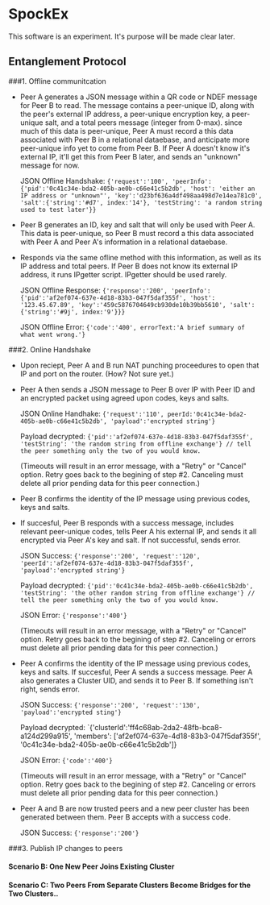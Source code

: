 # SpockEx

This software is an experiment. It's purpose will be made clear later.

## Entanglement Protocol

###1. Offline communitcation

* Peer A generates a JSON message within a QR code or NDEF message for Peer B to read. The message contains a peer-unique ID, along with the peer's external IP address, a peer-unique encryption key, a peer-unique salt, and a total peers message (integer from 0-max). since much of this data is peer-unique, Peer A must record a this data associated with Peer B in a relational dataebase, and anticipate more peer-unique info yet to come from Peer B. If Peer A doesn't know it's external IP, it'll get this from Peer B later, and sends an "unknown" message for now.

   JSON Offline Handshake: 
   `{'request':'100', 'peerInfo':{'pid':'0c41c34e-bda2-405b-ae0b-c66e41c5b2db', 'host': 'either an IP address or "unknown"', 'key':'d23bf636a4df498aa498d7e14ea781c0', 'salt':{'string':'#d7', index:'14'}, 'testString': 'a random string used to test later'}}`

* Peer B generates an ID, key and salt that will only be used with Peer A. This data is peer-unique, so Peer B must record a this data associated with Peer A and Peer A's information in a relational dataebase. 
* Responds via the same ofline method with this information, as well as its IP address and total peers. If Peer B does not know its external IP address, it runs IPgetter script. IPgetter should be used rarely.

   JSON Offline Response: 
   `{'response':'200', 'peerInfo':{'pid':'af2ef074-637e-4d18-83b3-047f5daf355f', 'host': '123.45.67.89', 'key':'459c5876704649cb930de10b39bb5610', 'salt':{'string':'#9j', index:'9'}}}`

   JSON Offline Error: 
   `{'code':'400', errorText:'A brief summary of what went wrong.'}`

###2. Online Handshake

* Upon reciept, Peer A and B run NAT punching proceedures to open that IP and port on the router. (How? Not sure yet.)
* Peer A then sends a JSON message to Peer B over IP with Peer ID and an encrypted packet using agreed upon codes, keys and salts.

   JSON Online Handhake: 
   `{'request':'110', peerId:'0c41c34e-bda2-405b-ae0b-c66e41c5b2db', 'payload':'encrypted string'}`
   
   Payload decrypted:
   `{'pid':'af2ef074-637e-4d18-83b3-047f5daf355f', 'testString': 'the random string from offline exchange'} // tell the peer something only the two of you would know.`
   
   (Timeouts will result in an error message, with a "Retry" or "Cancel" option. Retry goes back to the begining of step #2. Canceling must delete all prior pending data for this peer connection.)

* Peer B confirms the identity of the IP message using previous codes, keys and salts.
* If succesful, Peer B responds with a success message, includes relevant peer-unique codes, tells Peer A his external IP, and sends it all encrypted via Peer A's key and salt. If not successful, sends error.

   JSON Success: 
   `{'response':'200', 'request':'120', 'peerId':'af2ef074-637e-4d18-83b3-047f5daf355f', 'payload':'encrypted string'}`
   
   Payload decrypted:
   `{'pid':'0c41c34e-bda2-405b-ae0b-c66e41c5b2db', 'testString': 'the other random string from offline exchange'} // tell the peer something only the two of you would know.`

   JSON Error: 
   `{'response':'400'}`
   
   (Timeouts will result in an error message, with a "Retry" or "Cancel" option. Retry goes back to the begining of step #2. Canceling or errors must delete all prior pending data for this peer connection.)

* Peer A confirms the identity of the IP message using previous codes, keys and salts. If succesful, Peer A sends a success message. Peer A also generates a Cluster UID, and sends it to Peer B. If something isn't right, sends error.

   JSON Success: 
   `{'response':'200', 'request':'130', 'payload':'encrypted sting'}`
   
   Payload decrypted:
   `{'clusterId':'ff4c68ab-2da2-48fb-bca8-a124d299a915', 'members': ['af2ef074-637e-4d18-83b3-047f5daf355f', '0c41c34e-bda2-405b-ae0b-c66e41c5b2db']}

   JSON Error: 
   `{'code':'400'}`
   
   (Timeouts will result in an error message, with a "Retry" or "Cancel" option. Retry goes back to the begining of step #2. Canceling or errors must delete all prior pending data for this peer connection.)

* Peer A and B are now trusted peers and a new peer cluster has been generated between them. Peer B accepts with a success code.

   JSON Success: 
   `{'response':'200'}`

###3. Publish IP changes to peers

#### Scenario B: One New Peer Joins Existing Cluster

#### Scenario C: Two Peers From Separate Clusters Become Bridges for the Two Clusters..
